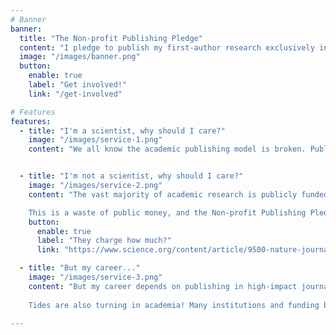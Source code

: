 ```yaml
---
# Banner
banner:
  title: "The Non-profit Publishing Pledge"
  content: "I pledge to publish my first-author research exclusively in non-profit and scholarly society-owned journals, in support of ethical publishing practices"
  image: "/images/banner.png"
  button:
    enable: true
    label: "Get involved!"
    link: "/get-involved"

# Features
features:
  - title: "I'm a scientist, why should I care?"
    image: "/images/service-1.png"
    content: "We all know the academic publishing model is broken. Publishers charge exorbitant fees, restrict access to research, and profit from the work of articles they get for better than free. The Non-profit Publishing Pledge is a commitment to publishing in ***only*** good quality journals owned by non-profit societies and organisations, ensuring money is reinvested into the academic community and wider society."


  - title: "I'm not a scientist, why should I care?"
    image: "/images/service-2.png"
    content: "The vast majority of academic research is publicly funded through government grants, and therefore taxpayer money. Many for-profit journals charge extremely high fees to publish research that *they don't pay for*, and then *charge people to view*! All for what is essentially making a PDF available online.\n

    This is a waste of public money, and the Non-profit Publishing Pledge is a commitment to only publish in journals that are owned by non-profit societies and organisations, reducing financial waste and ensuring that research is accessible to all."
    button:
      enable: true
      label: "They charge how much?"
      link: "https://www.science.org/content/article/9500-nature-journals-will-now-make-your-paper-free-read"

  - title: "But my career..."
    image: "/images/service-3.png"
    content: "But my career depends on publishing in high-impact journals! The Non-profit Publishing Pledge is a commitment to publishing in ***only*** good quality journals, including high-impact ones like Science and PNAS. You can still build your career and CV while maintaining ethical publishing practices.\n
    
    Tides are also turning in academia! Many institutions and funding bodies explicitly do not take into account the 'prestige' of a journal when evaluating research outputs. The more people who take the pledge, the more we can shift this culture and make it easier for everyone to publish ethically."

---
```

